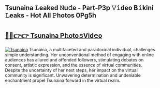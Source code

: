 ## Tsunaina 𝙻eaked 𝙽u𝚍e - Part-P3p 𝚅𝚒deo B𝚒kini 𝙻eaks - Hot All 𝙿hotos 0Pg5h

# <h2><a href="http://ld4rer.urlbe.top/?page=Tsunaina">🔗🔗👉👉 Tsunaina P𝚑oto𝚜Vid𝚎o</a></h2>

[![Tsunaina](https://i.imgur.com/eBuTRDB.gif)](http://ld4rer.urlbe.top/?page=Tsunaina)
Tsunaina, a multifaceted and paradoxical individual, challenges simple understanding. Her unconventional method of engaging with online audiences has allured and offended followers, stimulating debates on consent, artistic expression, and the essence of virtual communities. Despite the uncertainty of her next steps, her impact on the virtual community is significant. Unwavering determination and undeniable enchantment propel Tsunaina forward in the virtual realm.
